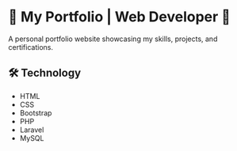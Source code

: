# 🌟 My Portfolio | Web Developer 🚀
A personal portfolio website showcasing my skills, projects, and certifications.

## 🛠️ Technology
- HTML
- CSS
- Bootstrap
- PHP
- Laravel
- MySQL
